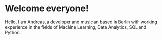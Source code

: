 # Welcome everyone! 

Hello, I am Andreas, a developer and musician based in Berlin with working experience in the fields of Machine Learning, Data Analytics, SQL and Python.
